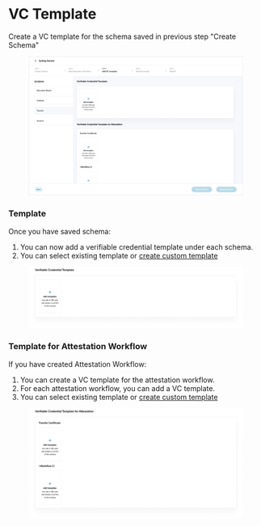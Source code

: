 # VC Template

Create a VC template for the schema saved in previous step "Create Schema"

<figure><img src="../../../../.gitbook/assets/image (22) (2).png" alt=""><figcaption></figcaption></figure>

### Template

Once you have saved schema:

1. You can now add a verifiable credential template under each schema.
2. You can select existing template or [create custom template](https://docs.sunbirdrc.dev/developer-documentation/admin-portal/get-started/vc-template/custom-verifiable-credential-template)

<figure><img src="../../../../.gitbook/assets/image (1) (2).png" alt=""><figcaption></figcaption></figure>

### Template for Attestation Workflow

If you have created Attestation Workflow:

1. You can create a VC template for the attestation workflow.&#x20;
2. For each attestation workflow, you can add a VC template.
3. You can select existing template or [create custom template](https://docs.sunbirdrc.dev/developer-documentation/admin-portal/get-started/vc-template/custom-verifiable-credential-template)

<figure><img src="../../../../.gitbook/assets/image (5) (2) (2).png" alt=""><figcaption></figcaption></figure>
